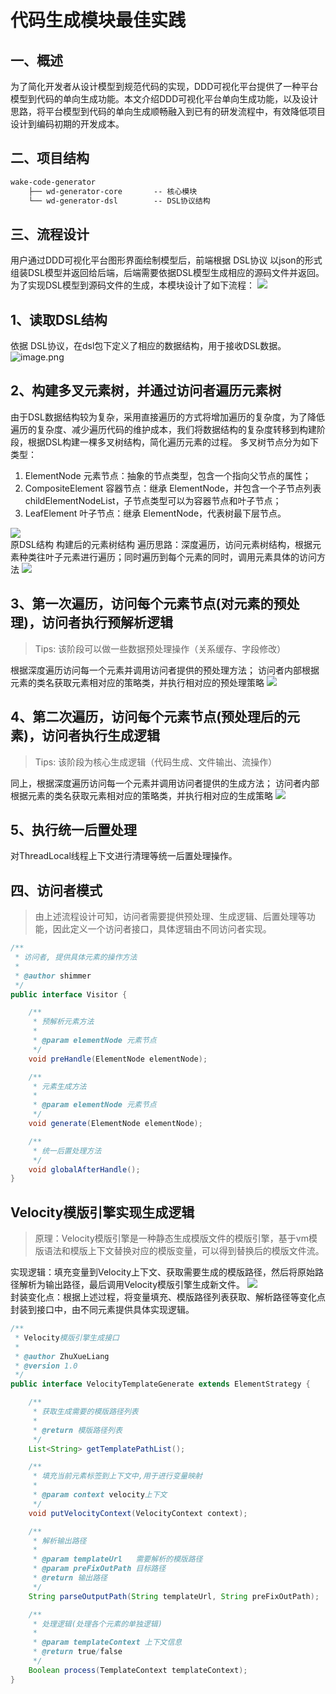 # 代码生成模块最佳实践

## 一、概述

为了简化开发者从设计模型到规范代码的实现，DDD可视化平台提供了一种平台模型到代码的单向生成功能。本文介绍DDD可视化平台单向生成功能，以及设计思路，将平台模型到代码的单向生成顺畅融入到已有的研发流程中，有效降低项目设计到编码初期的开发成本。

## 二、项目结构

```txt
wake-code-generator			
    ├── wd-generator-core		-- 核心模块
    └── wd-generator-dsl		-- DSL协议结构
```

## 三、流程设计

用户通过DDD可视化平台图形界面绘制模型后，前端根据 DSL协议
以json的形式组装DSL模型并返回给后端，后端需要依据DSL模型生成相应的源码文件并返回。为了实现DSL模型到源码文件的生成，本模块设计了如下流程：
![](images/20230918_1452198268.png)<br/>

## 1、读取DSL结构

依据 DSL协议，在dsl包下定义了相应的数据结构，用于接收DSL数据。
![image.png](images/20230918_1452199646.png)<br/>

## 2、构建多叉元素树，并通过访问者遍历元素树

由于DSL数据结构较为复杂，采用直接遍历的方式将增加遍历的复杂度，为了降低遍历的复杂度、减少遍历代码的维护成本，我们将数据结构的复杂度转移到构建阶段，根据DSL构建一棵多叉树结构，简化遍历元素的过程。
多叉树节点分为如下类型：

1. ElementNode 元素节点：抽象的节点类型，包含一个指向父节点的属性；
2. CompositeElement 容器节点：继承 ElementNode，并包含一个子节点列表childElementNodeList，子节点类型可以为容器节点和叶子节点；
3. LeafElement 叶子节点：继承 ElementNode，代表树最下层节点。

![](images/20230918_1452217163.png)<br/>
原DSL结构 构建后的元素树结构
遍历思路：深度遍历，访问元素树结构，根据元素种类往叶子元素进行遍历；同时遍历到每个元素的同时，调用元素具体的访问方法
![](images/20230918_1452218628.png)<br/>

## 3、第一次遍历，访问每个元素节点(对元素的预处理)，访问者执行预解析逻辑

> Tips: 该阶段可以做一些数据预处理操作（关系缓存、字段修改）

根据深度遍历访问每一个元素并调用访问者提供的预处理方法；
访问者内部根据元素的类名获取元素相对应的策略类，并执行相对应的预处理策略
![](images/20230918_1452223940.png)<br/>

## 4、第二次遍历，访问每个元素节点(预处理后的元素)，访问者执行生成逻辑

> Tips: 该阶段为核心生成逻辑（代码生成、文件输出、流操作）

同上，根据深度遍历访问每一个元素并调用访问者提供的生成方法；
访问者内部根据元素的类名获取元素相对应的策略类，并执行相对应的生成策略
![](images/20230918_1452223788.png)<br/>

## 5、执行统一后置处理

对ThreadLocal线程上下文进行清理等统一后置处理操作。

## 四、访问者模式

> 由上述流程设计可知，访问者需要提供预处理、生成逻辑、后置处理等功能，因此定义一个访问者接口，具体逻辑由不同访问者实现。

```java
/**
 * 访问者, 提供具体元素的操作方法
 *
 * @author shimmer
 */
public interface Visitor {

    /**
     * 预解析元素方法
     *
     * @param elementNode 元素节点
     */
    void preHandle(ElementNode elementNode);

    /**
     * 元素生成方法
     *
     * @param elementNode 元素节点
     */
    void generate(ElementNode elementNode);

    /**
     * 统一后置处理方法
     */
    void globalAfterHandle();
}
```

## Velocity模版引擎实现生成逻辑

> 原理：Velocity模版引擎是一种静态生成模版文件的模版引擎，基于vm模版语法和模版上下文替换对应的模版变量，可以得到替换后的模版文件流。

实现逻辑：填充变量到Velocity上下文、获取需要生成的模版路径，然后将原始路径解析为输出路径，最后调用Velocity模版引擎生成新文件。
![](images/20230918_1452232431.png)<br/>
封装变化点：根据上述过程，将变量填充、模版路径列表获取、解析路径等变化点封装到接口中，由不同元素提供具体实现逻辑。

```java
/**
 * Velocity模版引擎生成接口
 *
 * @author ZhuXueLiang
 * @version 1.0
 */
public interface VelocityTemplateGenerate extends ElementStrategy {

    /**
     * 获取生成需要的模版路径列表
     *
     * @return 模版路径列表
     */
    List<String> getTemplatePathList();

    /**
     * 填充当前元素标签到上下文中,用于进行变量映射
     *
     * @param context velocity上下文
     */
    void putVelocityContext(VelocityContext context);

    /**
     * 解析输出路径
     *
     * @param templateUrl   需要解析的模版路径
     * @param preFixOutPath 目标路径
     * @return 输出路径
     */
    String parseOutputPath(String templateUrl, String preFixOutPath);

    /**
     * 处理逻辑(处理各个元素的单独逻辑)
     *
     * @param templateContext 上下文信息
     * @return true/false
     */
    Boolean process(TemplateContext templateContext);
}
```
